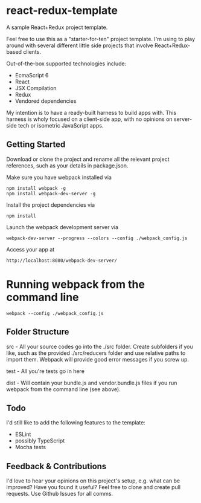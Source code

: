 # react-redux-template

A sample React+Redux project template. 

Feel free to use this as a "starter-for-ten" project template. I'm using to play around with several different 
little side projects that involve React+Redux-based clients.

Out-of-the-box supported technologies include:
* EcmaScript 6 
* React
* JSX Compilation
* Redux
* Vendored dependencies

My intention is to have a ready-built harness to build apps with. This harness is wholy focused on a client-side app, 
with no opinions on server-side tech or isometric JavaScript apps.

## Getting Started

Download or clone the project and rename all the relevant project references, such as your details in package.json.

Make sure you have webpack installed via

    npm install webpack -g
    npm install webpack-dev-server -g
    
Install the project dependencies via

    npm install
    
Launch the webpack development server via

    webpack-dev-server --progress --colors --config ./webpack_config.js
    
Access your app at

    http://localhost:8080/webpack-dev-server/
    
# Running webpack from the command line

    webpack --config ./webpack_config.js
    
## Folder Structure

src - All your source codes go into the ./src folder. Create subfolders if you like, such as the provided ./src/reducers folder
and use relative paths to import them. Webpack will provide good error messages if you screw up.

test - All you're tests go in here

dist - Will contain your bundle.js and vendor.bundle.js files if you run webpack from the command line (see above).
    
## Todo

I'd still like to add the following features to the template:

* ESLint
* possibly TypeScript
* Mocha tests

## Feedback & Contributions

I'd love to hear your opinions on this project's setup, e.g. what can be improved? Have you found it useful? Feel free 
to clone and create pull requests. Use Github Issues for all comms.
